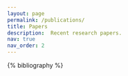 ```yaml
---
layout: page
permalink: /publications/
title: Papers
description:  Recent research papers.
nav: true
nav_order: 2
---
```


<!-- _pages/publications.md -->
<div class="publications">

{% bibliography %}

</div>
